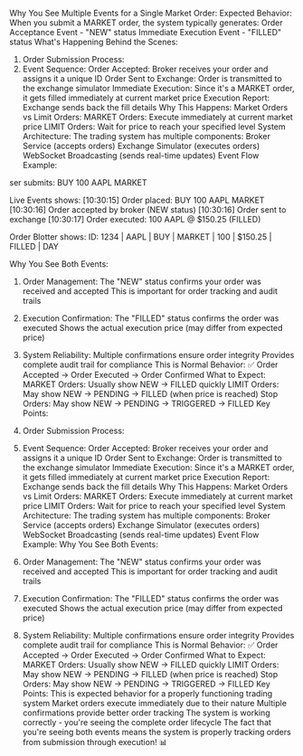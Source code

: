 
Why You See Multiple Events for a Single Market Order:
Expected Behavior:
When you submit a MARKET order, the system typically generates:
Order Acceptance Event - "NEW" status
Immediate Execution Event - "FILLED" status
What's Happening Behind the Scenes:
1. Order Submission Process:
2. Event Sequence:
Order Accepted: Broker receives your order and assigns it a unique ID
Order Sent to Exchange: Order is transmitted to the exchange simulator
Immediate Execution: Since it's a MARKET order, it gets filled immediately at current market price
Execution Report: Exchange sends back the fill details
Why This Happens:
Market Orders vs Limit Orders:
MARKET Orders: Execute immediately at current market price
LIMIT Orders: Wait for price to reach your specified level
System Architecture:
The trading system has multiple components:
Broker Service (accepts orders)
Exchange Simulator (executes orders)
WebSocket Broadcasting (sends real-time updates)
Event Flow Example:

ser submits: BUY 100 AAPL MARKET

Live Events shows:
[10:30:15] Order placed: BUY 100 AAPL MARKET
[10:30:16] Order accepted by broker (NEW status)
[10:30:16] Order sent to exchange
[10:30:17] Order executed: 100 AAPL @ $150.25 (FILLED)

Order Blotter shows:
ID: 1234 | AAPL | BUY | MARKET | 100 | $150.25 | FILLED | DAY

Why You See Both Events:
1. Order Management:
The "NEW" status confirms your order was received and accepted
This is important for order tracking and audit trails
2. Execution Confirmation:
The "FILLED" status confirms the order was executed
Shows the actual execution price (may differ from expected price)
3. System Reliability:
Multiple confirmations ensure order integrity
Provides complete audit trail for compliance
This is Normal Behavior:
✅ Order Accepted → Order Executed → Order Confirmed
What to Expect:
MARKET Orders: Usually show NEW → FILLED quickly
LIMIT Orders: May show NEW → PENDING → FILLED (when price is reached)
Stop Orders: May show NEW → PENDING → TRIGGERED → FILLED
Key Points:
1. Order Submission Process:
 
2. Event Sequence:
Order Accepted: Broker receives your order and assigns it a unique ID
Order Sent to Exchange: Order is transmitted to the exchange simulator
Immediate Execution: Since it's a MARKET order, it gets filled immediately at current market price
Execution Report: Exchange sends back the fill details
Why This Happens:
Market Orders vs Limit Orders:
MARKET Orders: Execute immediately at current market price
LIMIT Orders: Wait for price to reach your specified level
System Architecture:
The trading system has multiple components:
Broker Service (accepts orders)
Exchange Simulator (executes orders)
WebSocket Broadcasting (sends real-time updates)
Event Flow Example:
Why You See Both Events:
1. Order Management:
The "NEW" status confirms your order was received and accepted
This is important for order tracking and audit trails
2. Execution Confirmation:
The "FILLED" status confirms the order was executed
Shows the actual execution price (may differ from expected price)
3. System Reliability:
Multiple confirmations ensure order integrity
Provides complete audit trail for compliance
This is Normal Behavior:
✅ Order Accepted → Order Executed → Order Confirmed
What to Expect:
MARKET Orders: Usually show NEW → FILLED quickly
LIMIT Orders: May show NEW → PENDING → FILLED (when price is reached)
Stop Orders: May show NEW → PENDING → TRIGGERED → FILLED
Key Points:
This is expected behavior for a properly functioning trading system
Market orders execute immediately due to their nature
Multiple confirmations provide better order tracking
The system is working correctly - you're seeing the complete order lifecycle
The fact that you're seeing both events means the system is properly tracking orders from submission through execution! 📊